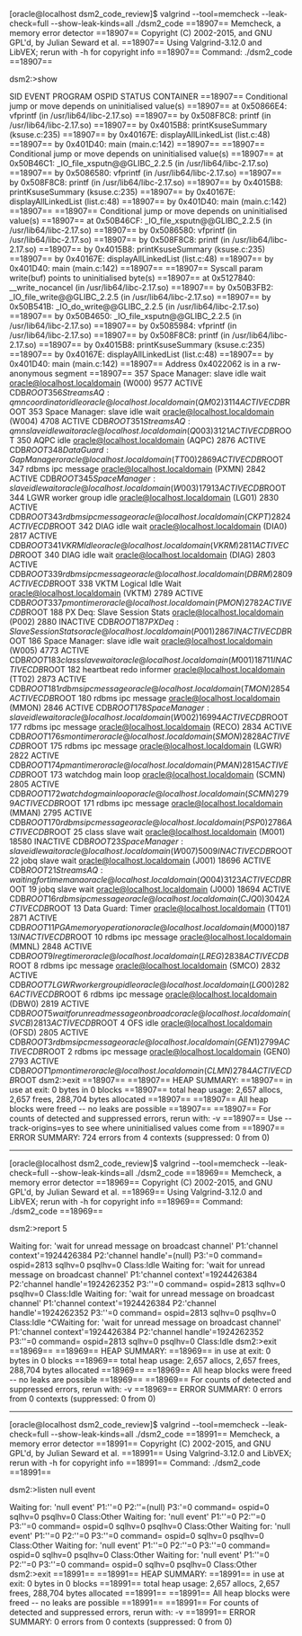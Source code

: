 [oracle@localhost dsm2_code_review]$ valgrind --tool=memcheck --leak-check=full --show-leak-kinds=all ./dsm2_code
==18907== Memcheck, a memory error detector
==18907== Copyright (C) 2002-2015, and GNU GPL'd, by Julian Seward et al.
==18907== Using Valgrind-3.12.0 and LibVEX; rerun with -h for copyright info
==18907== Command: ./dsm2_code
==18907==


dsm2:>show


 SID                EVENT                             PROGRAM                          OSPID      STATUS  CONTAINER
==18907== Conditional jump or move depends on uninitialised value(s)
==18907==    at 0x50866E4: vfprintf (in /usr/lib64/libc-2.17.so)
==18907==    by 0x508F8C8: printf (in /usr/lib64/libc-2.17.so)
==18907==    by 0x4015B8: printKsuseSummary (ksuse.c:235)
==18907==    by 0x40167E: displayAllLinkedList (list.c:48)
==18907==    by 0x401D40: main (main.c:142)
==18907==
==18907== Conditional jump or move depends on uninitialised value(s)
==18907==    at 0x50B46C1: _IO_file_xsputn@@GLIBC_2.2.5 (in /usr/lib64/libc-2.17.so)
==18907==    by 0x5086580: vfprintf (in /usr/lib64/libc-2.17.so)
==18907==    by 0x508F8C8: printf (in /usr/lib64/libc-2.17.so)
==18907==    by 0x4015B8: printKsuseSummary (ksuse.c:235)
==18907==    by 0x40167E: displayAllLinkedList (list.c:48)
==18907==    by 0x401D40: main (main.c:142)
==18907==
==18907== Conditional jump or move depends on uninitialised value(s)
==18907==    at 0x50B46CF: _IO_file_xsputn@@GLIBC_2.2.5 (in /usr/lib64/libc-2.17.so)
==18907==    by 0x5086580: vfprintf (in /usr/lib64/libc-2.17.so)
==18907==    by 0x508F8C8: printf (in /usr/lib64/libc-2.17.so)
==18907==    by 0x4015B8: printKsuseSummary (ksuse.c:235)
==18907==    by 0x40167E: displayAllLinkedList (list.c:48)
==18907==    by 0x401D40: main (main.c:142)
==18907==
==18907== Syscall param write(buf) points to uninitialised byte(s)
==18907==    at 0x5127840: __write_nocancel (in /usr/lib64/libc-2.17.so)
==18907==    by 0x50B3FB2: _IO_file_write@@GLIBC_2.2.5 (in /usr/lib64/libc-2.17.so)
==18907==    by 0x50B541B: _IO_do_write@@GLIBC_2.2.5 (in /usr/lib64/libc-2.17.so)
==18907==    by 0x50B4650: _IO_file_xsputn@@GLIBC_2.2.5 (in /usr/lib64/libc-2.17.so)
==18907==    by 0x5085984: vfprintf (in /usr/lib64/libc-2.17.so)
==18907==    by 0x508F8C8: printf (in /usr/lib64/libc-2.17.so)
==18907==    by 0x4015B8: printKsuseSummary (ksuse.c:235)
==18907==    by 0x40167E: displayAllLinkedList (list.c:48)
==18907==    by 0x401D40: main (main.c:142)
==18907==  Address 0x4022062 is in a rw- anonymous segment
==18907==
 357 Space Manager: slave idle wait      oracle@localhost.localdomain (W000)             9577     ACTIVE   CDB$ROOT
 356 Streams AQ: qmn coordinator idle    oracle@localhost.localdomain (QM02)             3114     ACTIVE   CDB$ROOT
 353 Space Manager: slave idle wait      oracle@localhost.localdomain (W004)             4708     ACTIVE   CDB$ROOT
 351 Streams AQ: qmn slave idle wait     oracle@localhost.localdomain (Q003)             3121     ACTIVE   CDB$ROOT
 350 AQPC idle                           oracle@localhost.localdomain (AQPC)             2876     ACTIVE   CDB$ROOT
 348 Data Guard: Gap Manager             oracle@localhost.localdomain (TT00)             2869     ACTIVE   CDB$ROOT
 347 rdbms ipc message                   oracle@localhost.localdomain (PXMN)             2842     ACTIVE   CDB$ROOT
 345 Space Manager: slave idle wait      oracle@localhost.localdomain (W003)            17913     ACTIVE   CDB$ROOT
 344 LGWR worker group idle              oracle@localhost.localdomain (LG01)             2830     ACTIVE   CDB$ROOT
 343 rdbms ipc message                   oracle@localhost.localdomain (CKPT)             2824     ACTIVE   CDB$ROOT
 342 DIAG idle wait                      oracle@localhost.localdomain (DIA0)             2817     ACTIVE   CDB$ROOT
 341 VKRM Idle                           oracle@localhost.localdomain (VKRM)             2811     ACTIVE   CDB$ROOT
 340 DIAG idle wait                      oracle@localhost.localdomain (DIAG)             2803     ACTIVE   CDB$ROOT
 339 rdbms ipc message                   oracle@localhost.localdomain (DBRM)             2809     ACTIVE   CDB$ROOT
 338 VKTM Logical Idle Wait              oracle@localhost.localdomain (VKTM)             2789     ACTIVE   CDB$ROOT
 337 pmon timer                          oracle@localhost.localdomain (PMON)             2782     ACTIVE   CDB$ROOT
 188 PX Deq: Slave Session Stats         oracle@localhost.localdomain (P002)             2880   INACTIVE   CDB$ROOT
 187 PX Deq: Slave Session Stats         oracle@localhost.localdomain (P001)             2867   INACTIVE   CDB$ROOT
 186 Space Manager: slave idle wait      oracle@localhost.localdomain (W005)             4773     ACTIVE   CDB$ROOT
 183 class slave wait                    oracle@localhost.localdomain (M001)            18711   INACTIVE   CDB$ROOT
 182 heartbeat redo informer             oracle@localhost.localdomain (TT02)             2873     ACTIVE   CDB$ROOT
 181 rdbms ipc message                   oracle@localhost.localdomain (TMON)             2854     ACTIVE   CDB$ROOT
 180 rdbms ipc message                   oracle@localhost.localdomain (MMON)             2846     ACTIVE   CDB$ROOT
 178 Space Manager: slave idle wait      oracle@localhost.localdomain (W002)            16994     ACTIVE   CDB$ROOT
 177 rdbms ipc message                   oracle@localhost.localdomain (RECO)             2834     ACTIVE   CDB$ROOT
 176 smon timer                          oracle@localhost.localdomain (SMON)             2828     ACTIVE   CDB$ROOT
 175 rdbms ipc message                   oracle@localhost.localdomain (LGWR)             2822     ACTIVE   CDB$ROOT
 174 pman timer                          oracle@localhost.localdomain (PMAN)             2815     ACTIVE   CDB$ROOT
 173 watchdog main loop                  oracle@localhost.localdomain (SCMN)             2805     ACTIVE   CDB$ROOT
 172 watchdog main loop                  oracle@localhost.localdomain (SCMN)             2799     ACTIVE   CDB$ROOT
 171 rdbms ipc message                   oracle@localhost.localdomain (MMAN)             2795     ACTIVE   CDB$ROOT
 170 rdbms ipc message                   oracle@localhost.localdomain (PSP0)             2786     ACTIVE   CDB$ROOT
  25 class slave wait                    oracle@localhost.localdomain (M001)            18580   INACTIVE   CDB$ROOT
  23 Space Manager: slave idle wait      oracle@localhost.localdomain (W007)             5009   INACTIVE   CDB$ROOT
  22 jobq slave wait                     oracle@localhost.localdomain (J001)            18696     ACTIVE   CDB$ROOT
  21 Streams AQ: waiting for time mana   oracle@localhost.localdomain (Q004)             3123     ACTIVE   CDB$ROOT
  19 jobq slave wait                     oracle@localhost.localdomain (J000)            18694     ACTIVE   CDB$ROOT
  16 rdbms ipc message                   oracle@localhost.localdomain (CJQ0)             3042     ACTIVE   CDB$ROOT
  13 Data Guard: Timer                   oracle@localhost.localdomain (TT01)             2871     ACTIVE   CDB$ROOT
  11 PGA memory operation                oracle@localhost.localdomain (M000)            18713   INACTIVE   CDB$ROOT
  10 rdbms ipc message                   oracle@localhost.localdomain (MMNL)             2848     ACTIVE   CDB$ROOT
   9 lreg timer                          oracle@localhost.localdomain (LREG)             2838     ACTIVE   CDB$ROOT
   8 rdbms ipc message                   oracle@localhost.localdomain (SMCO)             2832     ACTIVE   CDB$ROOT
   7 LGWR worker group idle              oracle@localhost.localdomain (LG00)             2826     ACTIVE   CDB$ROOT
   6 rdbms ipc message                   oracle@localhost.localdomain (DBW0)             2819     ACTIVE   CDB$ROOT
   5 wait for unread message on broadc   oracle@localhost.localdomain (SVCB)             2813     ACTIVE   CDB$ROOT
   4 OFS idle                            oracle@localhost.localdomain (OFSD)             2805     ACTIVE   CDB$ROOT
   3 rdbms ipc message                   oracle@localhost.localdomain (GEN1)             2799     ACTIVE   CDB$ROOT
   2 rdbms ipc message                   oracle@localhost.localdomain (GEN0)             2793     ACTIVE   CDB$ROOT
   1 pmon timer                          oracle@localhost.localdomain (CLMN)             2784     ACTIVE   CDB$ROOT
dsm2:>exit
==18907==
==18907== HEAP SUMMARY:
==18907==     in use at exit: 0 bytes in 0 blocks
==18907==   total heap usage: 2,657 allocs, 2,657 frees, 288,704 bytes allocated
==18907==
==18907== All heap blocks were freed -- no leaks are possible
==18907==
==18907== For counts of detected and suppressed errors, rerun with: -v
==18907== Use --track-origins=yes to see where uninitialised values come from
==18907== ERROR SUMMARY: 724 errors from 4 contexts (suppressed: 0 from 0)


-----------------------------------------------------


[oracle@localhost dsm2_code_review]$ valgrind --tool=memcheck --leak-check=full --show-leak-kinds=all ./dsm2_code
==18969== Memcheck, a memory error detector
==18969== Copyright (C) 2002-2015, and GNU GPL'd, by Julian Seward et al.
==18969== Using Valgrind-3.12.0 and LibVEX; rerun with -h for copyright info
==18969== Command: ./dsm2_code
==18969==


dsm2:>report 5


Waiting for: 'wait for unread message on broadcast channel' P1:'channel context'=1924426384 P2:'channel handle'=(null) P3:'=0
        command= ospid=2813 sqlhv=0 psqlhv=0 Class:Idle
Waiting for: 'wait for unread message on broadcast channel' P1:'channel context'=1924426384 P2:'channel handle'=1924262352 P3:''=0
        command= ospid=2813 sqlhv=0 psqlhv=0 Class:Idle
Waiting for: 'wait for unread message on broadcast channel' P1:'channel context'=1924426384 P2:'channel handle'=1924262352 P3:''=0
        command= ospid=2813 sqlhv=0 psqlhv=0 Class:Idle
^CWaiting for: 'wait for unread message on broadcast channel' P1:'channel context'=1924426384 P2:'channel handle'=1924262352 P3:''=0
        command= ospid=2813 sqlhv=0 psqlhv=0 Class:Idle
dsm2:>exit
==18969==
==18969== HEAP SUMMARY:
==18969==     in use at exit: 0 bytes in 0 blocks
==18969==   total heap usage: 2,657 allocs, 2,657 frees, 288,704 bytes allocated
==18969==
==18969== All heap blocks were freed -- no leaks are possible
==18969==
==18969== For counts of detected and suppressed errors, rerun with: -v
==18969== ERROR SUMMARY: 0 errors from 0 contexts (suppressed: 0 from 0)


----------------------------------------------------------------------------


[oracle@localhost dsm2_code_review]$ valgrind --tool=memcheck --leak-check=full --show-leak-kinds=all ./dsm2_code
==18991== Memcheck, a memory error detector
==18991== Copyright (C) 2002-2015, and GNU GPL'd, by Julian Seward et al.
==18991== Using Valgrind-3.12.0 and LibVEX; rerun with -h for copyright info
==18991== Command: ./dsm2_code
==18991==


dsm2:>listen null event


Waiting for: 'null event' P1:''=0 P2:''=(null) P3:'=0
        command= ospid=0 sqlhv=0 psqlhv=0 Class:Other
Waiting for: 'null event' P1:''=0 P2:''=0 P3:''=0
        command= ospid=0 sqlhv=0 psqlhv=0 Class:Other
Waiting for: 'null event' P1:''=0 P2:''=0 P3:''=0
        command= ospid=0 sqlhv=0 psqlhv=0 Class:Other
Waiting for: 'null event' P1:''=0 P2:''=0 P3:''=0
        command= ospid=0 sqlhv=0 psqlhv=0 Class:Other
Waiting for: 'null event' P1:''=0 P2:''=0 P3:''=0
        command= ospid=0 sqlhv=0 psqlhv=0 Class:Other
dsm2:>exit
==18991==
==18991== HEAP SUMMARY:
==18991==     in use at exit: 0 bytes in 0 blocks
==18991==   total heap usage: 2,657 allocs, 2,657 frees, 288,704 bytes allocated
==18991==
==18991== All heap blocks were freed -- no leaks are possible
==18991==
==18991== For counts of detected and suppressed errors, rerun with: -v
==18991== ERROR SUMMARY: 0 errors from 0 contexts (suppressed: 0 from 0)

